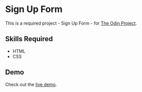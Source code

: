 # Sign Up Form
This is a required project - Sign Up Form - for [The Odin Project](https://www.theodinproject.com/).

## Skills Required
- HTML
- CSS

## Demo
Check out the [live demo](https://sjdumas.github.io/sign-up-form).
